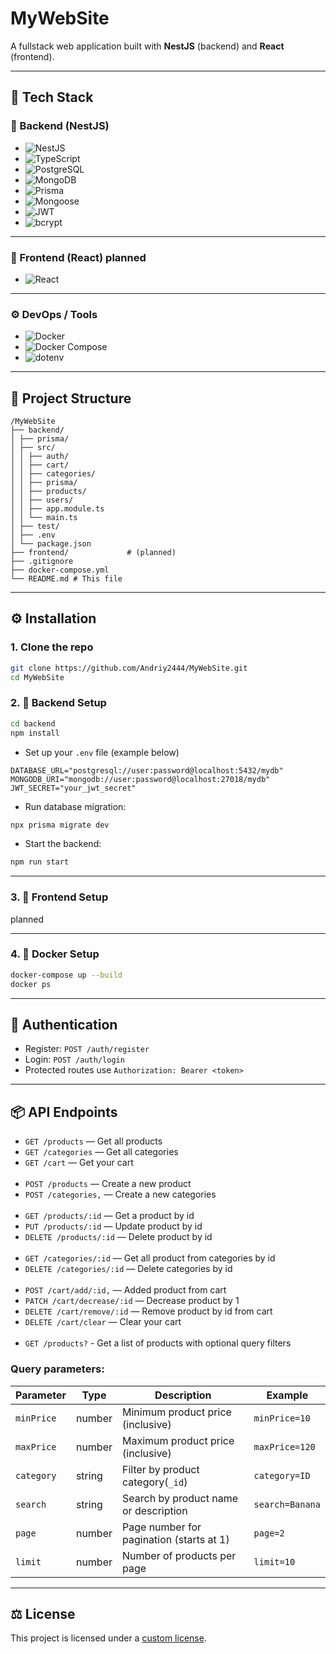 # MyWebSite

A fullstack web application built with **NestJS** (backend) and **React** (frontend).

---

## 🚀 Tech Stack

### 🧠 Backend (NestJS)

- ![NestJS](https://img.shields.io/badge/-NestJS-E0234E?style=flat-square&logo=nestjs&logoColor=white)
- ![TypeScript](https://img.shields.io/badge/-TypeScript-3178C6?style=flat-square&logo=typescript&logoColor=white)
- ![PostgreSQL](https://img.shields.io/badge/-PostgreSQL-336791?style=flat-square&logo=postgresql&logoColor=white)
- ![MongoDB](https://img.shields.io/badge/-MongoDB-47A248?style=flat-square&logo=mongodb&logoColor=white)
- ![Prisma](https://img.shields.io/badge/-Prisma-2D3748?style=flat-square&logo=prisma&logoColor=white)
- ![Mongoose](https://img.shields.io/badge/-Mongoose-880000?style=flat-square&logo=mongoose&logoColor=white)
- ![JWT](https://img.shields.io/badge/-JWT-000000?style=flat-square&logo=jsonwebtokens&logoColor=white)
- ![bcrypt](https://img.shields.io/badge/-bcrypt-00599C?style=flat-square&logo=lock&logoColor=white)

---

### 🎨 Frontend (React) planned

- ![React](https://img.shields.io/badge/-React-61DAFB?style=flat-square&logo=react&logoColor=black)

---

### ⚙️ DevOps / Tools

- ![Docker](https://img.shields.io/badge/-Docker-2496ED?style=flat-square&logo=docker&logoColor=white)
- ![Docker Compose](https://img.shields.io/badge/-Docker%20Compose-2496ED?style=flat-square&logo=docker&logoColor=white)
- ![dotenv](https://img.shields.io/badge/-dotenv-ECD53F?style=flat-square&logo=gnubash&logoColor=black)


---

## 📁 Project Structure
```
/MyWebSite
├── backend/
│ ├── prisma/
│ ├── src/
│ │ ├── auth/
│ │ ├── cart/
│ │ ├── categories/
│ │ ├── prisma/
│ │ ├── products/
│ │ ├── users/
│ │ ├── app.module.ts
│ │ └── main.ts
│ ├── test/
│ ├── .env
│ └── package.json
├── frontend/             # (planned)
├── .gitignore
├── docker-compose.yml
└── README.md # This file
```

---

## ⚙️ Installation

### 1. Clone the repo
```bash
git clone https://github.com/Andriy2444/MyWebSite.git
cd MyWebSite
```

### 2. 🧠 Backend Setup
```bash
cd backend
npm install
```
- Set up your `.env` file (example below)
```angular2html
DATABASE_URL="postgresql://user:password@localhost:5432/mydb"
MONGODB_URI="mongodb://user:password@localhost:27018/mydb"
JWT_SECRET="your_jwt_secret"
```
- Run database migration:
```bash
npx prisma migrate dev
```
- Start the backend:
```bash
npm run start
```

---

### 3. 🎨 Frontend Setup
planned

---

### 4. 🐳 Docker Setup
```bash
docker-compose up --build
docker ps
```

---

## 🔐 Authentication
- Register: `POST /auth/register`
- Login: `POST /auth/login`
- Protected routes use `Authorization: Bearer <token>`

---

## 📦 API Endpoints
- `GET /products` — Get all products
- `GET /categories` — Get all categories
- `GET /cart` — Get your cart
<br><br>
- `POST /products` — Create a new product
- `POST /categories,` — Create a new categories
<br><br>
- `GET /products/:id` — Get a product by id
- `PUT /products/:id` — Update product by id
- `DELETE /products/:id` — Delete product by id
<br><br>
- `GET /categories/:id` — Get all product from categories by id
- `DELETE /categories/:id` — Delete categories by id
<br><br>
- `POST /cart/add/:id,` — Added product from cart
- `PATCH /cart/decrease/:id` — Decrease product by 1
- `DELETE /cart/remove/:id` — Remove product by id from cart
- `DELETE /cart/clear` — Clear your cart
<br><br>
- `GET /products?` - Get a list of products with optional query filters

### Query parameters:

| Parameter  | Type    | Description                              | Example         |
|------------|---------|------------------------------------------|-----------------|
| `minPrice` | number  | Minimum product price (inclusive)        | `minPrice=10`   |
| `maxPrice` | number  | Maximum product price (inclusive)        | `maxPrice=120`  |
| `category` | string  | Filter by product category(`_id`)        | `category=ID`   |
| `search`   | string  | Search by product name or description    | `search=Banana` |
| `page`     | number  | Page number for pagination (starts at 1) | `page=2`        |
| `limit`    | number  | Number of products per page              | `limit=10`      |
---

## ⚖️ License

This project is licensed under a [custom license](LICENSE).